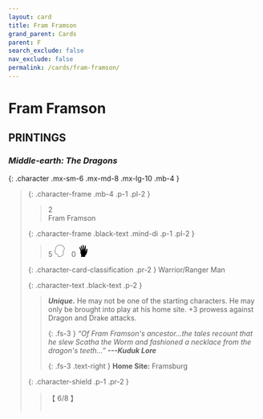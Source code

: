 ```yaml
---
layout: card
title: Fram Framson
grand_parent: Cards
parent: F
search_exclude: false
nav_exclude: false
permalink: /cards/fram-framson/
---
```


# Fram Framson


## PRINTINGS


### _Middle-earth: The Dragons_

{: .character .mx-sm-6 .mx-md-8 .mx-lg-10 .mb-4 }
> {: .character-frame .mb-4 .p-1 .pl-2 }
> > <div class="card-mp">2</div>
> > <div class="character-card-name">Fram Framson</div>
>
> {: .character-frame .black-text .mind-di .p-1 .pl-2 }
> > 5 ![](/assets/images/mind.svg)&emsp;0 ![](/assets/images/di.svg)
>
> {: .character-card-classification .pr-2 }
> Warrior/Ranger Man
>
> {: .character-text .black-text .p-2 }
> > _**Unique.**_ He may not be one of the starting characters. He may only be brought into play at his home site. +3 prowess against Dragon and Drake attacks. 
> > 
> > {: .fs-3 } 
> > _“Of Fram Framson's ancestor...the tales recount that he slew Scatha the Worm and fashioned a necklace from the dragon's teeth...”_ ***---&#65279;Kuduk&nbsp;Lore***  
> > 
> > {: .fs-3 .text-right } 
> > **Home Site:** Framsburg 
>
> {: .character-shield .p-1 .pr-2 }
> > <div class="card-shield">【 6/8 】</div>
> > <div class="card-corruption">&nbsp;</div>
